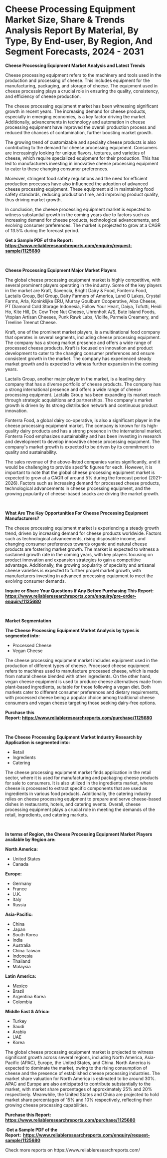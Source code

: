 <p><h1>Cheese Processing Equipment Market Size, Share & Trends Analysis Report By Material, By Type, By End-user, By Region, And Segment Forecasts, 2024 - 2031</h1></p><p><strong>Cheese Processing Equipment Market Analysis and Latest Trends</strong></p>
<p><p>Cheese processing equipment refers to the machinery and tools used in the production and processing of cheese. This includes equipment for the manufacturing, packaging, and storage of cheese. The equipment used in cheese processing plays a crucial role in ensuring the quality, consistency, and efficiency of cheese production.</p><p>The cheese processing equipment market has been witnessing significant growth in recent years. The increasing demand for cheese products, especially in emerging economies, is a key factor driving the market. Additionally, advancements in technology and automation in cheese processing equipment have improved the overall production process and reduced the chances of contamination, further boosting market growth.</p><p>The growing trend of customizable and specialty cheese products is also contributing to the demand for cheese processing equipment. Consumers are increasingly looking for unique flavors, textures, and varieties of cheese, which require specialized equipment for their production. This has led to manufacturers investing in innovative cheese processing equipment to cater to these changing consumer preferences.</p><p>Moreover, stringent food safety regulations and the need for efficient production processes have also influenced the adoption of advanced cheese processing equipment. These equipment aid in maintaining food safety standards, reducing production time, and improving product quality, thus driving market growth.</p><p>In conclusion, the cheese processing equipment market is expected to witness substantial growth in the coming years due to factors such as increasing demand for cheese products, technological advancements, and evolving consumer preferences. The market is projected to grow at a CAGR of 13.5% during the forecast period.</p></p>
<p><strong>Get a Sample PDF of the Report:&nbsp; <a href="https://www.reliableresearchreports.com/enquiry/request-sample/1125680">https://www.reliableresearchreports.com/enquiry/request-sample/1125680</a></strong></p>
<p>&nbsp;</p>
<p><strong>Cheese Processing Equipment Major Market Players</strong></p>
<p><p>The global cheese processing equipment market is highly competitive, with several prominent players operating in the industry. Some of the key players in the market are Kraft, Savencia, Bright Dairy & Food, Fonterra Food, Lactalis Group, Bel Group, Dairy Farmers of America, Land O Lakes, Crystal Farms, Arla, Koninklijke ERU, Murray Goulburn Cooperative, Alba Cheese, PT Diamond Cold Storage Indonesia, Follow Your Heart, Daiya, Tofutti, Heidi Ho, Kite Hill, Dr. Cow Tree Nut Cheese, Uhrenholt A/S, Bute Island Foods, Vtopian Artisan Cheeses, Punk Rawk Labs, Violife, Parmela Creamery, and Treeline Treenut Cheese.</p><p>Kraft, one of the prominent market players, is a multinational food company that operates in several segments, including cheese processing equipment. The company has a strong market presence and offers a wide range of processed cheese products. Kraft is focused on innovation and product development to cater to the changing consumer preferences and ensure consistent growth in the market. The company has experienced steady market growth and is expected to witness further expansion in the coming years.</p><p>Lactalis Group, another major player in the market, is a leading dairy company that has a diverse portfolio of cheese products. The company has a strong international presence and offers a wide range of cheese processing equipment. Lactalis Group has been expanding its market reach through strategic acquisitions and partnerships. The company's market growth is driven by its strong distribution network and continuous product innovation.</p><p>Fonterra Food, a global dairy co-operative, is also a significant player in the cheese processing equipment market. The company is known for its high-quality dairy products and has a strong presence in the international market. Fonterra Food emphasizes sustainability and has been investing in research and development to develop innovative cheese processing equipment. The company's market growth is expected to be driven by its commitment to quality and sustainability.</p><p>The sales revenue of the above-listed companies varies significantly, and it would be challenging to provide specific figures for each. However, it is important to note that the global cheese processing equipment market is expected to grow at a CAGR of around 5% during the forecast period (2021-2026). Factors such as increasing demand for processed cheese products, technological advancements in cheese processing equipment, and the growing popularity of cheese-based snacks are driving the market growth.</p></p>
<p>&nbsp;</p>
<p><strong>What Are The Key Opportunities For Cheese Processing Equipment Manufacturers?</strong></p>
<p><p>The cheese processing equipment market is experiencing a steady growth trend, driven by increasing demand for cheese products worldwide. Factors such as technological advancements, rising disposable income, and changing consumer preferences towards organic and natural cheese products are fostering market growth. The market is expected to witness a sustained growth rate in the coming years, with key players focusing on product innovation and expansion strategies to gain a competitive advantage. Additionally, the growing popularity of specialty and artisanal cheese varieties is expected to further propel market growth, with manufacturers investing in advanced processing equipment to meet the evolving consumer demands.</p></p>
<p><strong>Inquire or Share Your Questions If Any Before Purchasing This Report: <a href="https://www.reliableresearchreports.com/enquiry/pre-order-enquiry/1125680">https://www.reliableresearchreports.com/enquiry/pre-order-enquiry/1125680</a></strong></p>
<p>&nbsp;</p>
<p><strong>Market Segmentation</strong></p>
<p><strong>The Cheese Processing Equipment Market Analysis by types is segmented into:</strong></p>
<p><ul><li>Processed Cheese</li><li>Vegan Cheese</li></ul></p>
<p><p>The cheese processing equipment market includes equipment used in the production of different types of cheese. Processed cheese equipment refers to machines used to manufacture processed cheese, which is made from natural cheese blended with other ingredients. On the other hand, vegan cheese equipment is used to produce cheese alternatives made from plant-based ingredients, suitable for those following a vegan diet. Both markets cater to different consumer preferences and dietary requirements, with processed cheese being a popular choice among traditional cheese consumers and vegan cheese targeting those seeking dairy-free options.</p></p>
<p><strong>Purchase this Report:&nbsp;<a href="https://www.reliableresearchreports.com/purchase/1125680">https://www.reliableresearchreports.com/purchase/1125680</a></strong></p>
<p>&nbsp;</p>
<p><strong>The Cheese Processing Equipment Market Industry Research by Application is segmented into:</strong></p>
<p><ul><li>Retail</li><li>Ingredients</li><li>Catering</li></ul></p>
<p><p>The cheese processing equipment market finds application in the retail sector, where it is used for manufacturing and packaging cheese products for sale to consumers. It is also utilized in the ingredients market, where cheese is processed to extract specific components that are used as ingredients in various food products. Additionally, the catering industry relies on cheese processing equipment to prepare and serve cheese-based dishes in restaurants, hotels, and catering events. Overall, cheese processing equipment plays a crucial role in meeting the demands of the retail, ingredients, and catering markets.</p></p>
<p>&nbsp;</p>
<p><strong>In terms of Region, the Cheese Processing Equipment Market Players available by Region are:</strong></p>
<p>
    <p> <strong> North America: </strong>
        <ul>
            <li>United States</li>
            <li>Canada</li>
        </ul>
        </p> 
    <p> <strong> Europe: </strong>
        <ul>
            <li>Germany</li>
            <li>France</li>
            <li>U.K.</li>
            <li>Italy</li>
            <li>Russia</li>
        </ul>
        </p> 
    <p> <strong> Asia-Pacific: </strong>
        <ul>
            <li>China</li>
            <li>Japan</li>
            <li>South Korea</li>
            <li>India</li>
            <li>Australia</li>
            <li>China Taiwan</li>
            <li>Indonesia</li>
            <li>Thailand</li>
            <li>Malaysia</li>
        </ul>
        </p> 
    <p> <strong> Latin America: </strong>
        <ul>
            <li>Mexico</li>
            <li>Brazil</li>
            <li>Argentina Korea</li>
            <li>Colombia</li>
        </ul>
        </p> 
    <p> <strong> Middle East & Africa: </strong>
        <ul>
            <li>Turkey</li>
            <li>Saudi</li>
            <li>Arabia</li>
            <li>UAE</li>
            <li>Korea</li>
        </ul>
    </p>
    </p>
<p><p>The global cheese processing equipment market is projected to witness significant growth across several regions, including North America, Asia-Pacific (APAC), Europe, the United States, and China. North America is expected to dominate the market, owing to the rising consumption of cheese and the presence of established cheese processing industries. The market share valuation for North America is estimated to be around 30%. APAC and Europe are also anticipated to contribute substantially to the market, with market share percentages of approximately 25% and 20% respectively. Meanwhile, the United States and China are projected to hold market share percentages of 15% and 10% respectively, reflecting their growing cheese processing capabilities.</p></p>
<p><strong>Purchase this Report: <a href="https://www.reliableresearchreports.com/purchase/1125680">https://www.reliableresearchreports.com/purchase/1125680</a></strong></p>
<p>&nbsp;<strong>Get a Sample PDF of the Report:&nbsp;&nbsp;<a href="https://www.reliableresearchreports.com/enquiry/request-sample/1125680">https://www.reliableresearchreports.com/enquiry/request-sample/1125680</a></strong></p>
<p><strong></strong></p>
<p>Check more reports on https://www.reliableresearchreports.com/</p>